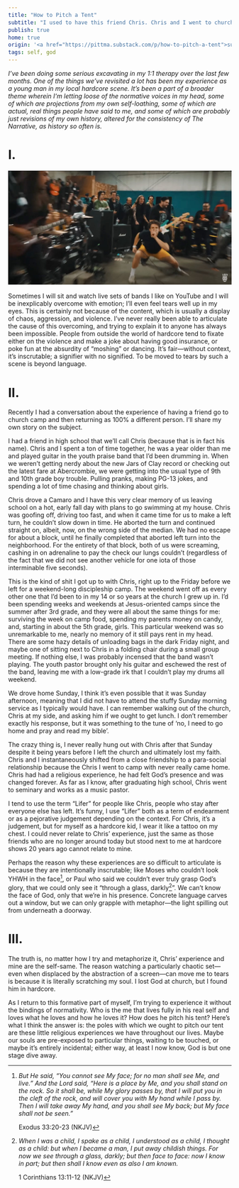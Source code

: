 ```yaml
---
title: "How to Pitch a Tent"
subtitle: "I used to have this friend Chris. Chris and I went to church camp together and he never came back."
publish: true
home: true
origin: '<a href="https://pittma.substack.com/p/how-to-pitch-a-tent">substack</a>'
tags: self, god
---
```


_I’ve been doing some serious excavating in my 1:1 therapy over the
last few months. One of the things we’ve revisited a lot has been my
experience as a young man in my local hardcore scene. It’s been a part
of a broader theme wherein I‘m letting loose of the normative voices
in my head, some of which are projections from my own self-loathing,
some of which are actual, real things people have said to me, and some
of which are probably just revisions of my own history, altered for
the consistency of The Narrative, as history so often is._

# I.

<img src="/images/drain.jpg">

Sometimes I will sit and watch live sets of bands I like on YouTube
and I will be inexplicably overcome with emotion; I’ll even feel tears
well up in my eyes. This is certainly not because of the content,
which is usually a display of chaos, aggression, and violence. I’ve
never really been able to articulate the cause of this overcoming, and
trying to explain it to anyone has always been impossible. People from
outside the world of hardcore tend to fixate either on the violence
and make a joke about having good insurance, or poke fun at the
absurdity of “moshing” or dancing. It’s fair—without context, it’s
inscrutable; a signifier with no signified. To be moved to tears by
such a scene is beyond language.

# II.

Recently I had a conversation about the experience of having a friend
go to church camp and then returning as 100% a different person. I’ll
share my own story on the subject.

I had a friend in high school that we’ll call Chris (because that is
in fact his name). Chris and I spent a ton of time together, he was a
year older than me and played guitar in the youth praise band that I’d
been drumming in. When we weren’t getting nerdy about the new Jars of
Clay record or checking out the latest fare at Abercrombie, we were
getting into the usual type of 9th and 10th grade boy trouble. Pulling
pranks, making PG-13 jokes, and spending a lot of time chasing and
thinking about girls.

Chris drove a Camaro and I have this very clear memory of us leaving
school on a hot, early fall day with plans to go swimming at my
house. Chris was goofing off, driving too fast, and when it came time
for us to make a left turn, he couldn’t slow down in time. He aborted
the turn and continued straight on, albeit, now, on the wrong side of
the median. We had no escape for about a block, until he finally
completed that aborted left turn into the neighborhood. For the
entirety of that block, both of us were screaming, cashing in on
adrenaline to pay the check our lungs couldn’t (regardless of the fact
that we did not see another vehicle for one iota of those interminable
five seconds).

This is the kind of shit I got up to with Chris, right up to the
Friday before we left for a weekend-long discipleship camp. The
weekend went off as every other one that I’d been to in my 14 or so
years at the church I grew up in. I’d been spending weeks and weekends
at Jesus-oriented camps since the summer after 3rd grade, and they
were all about the same things for me: surviving the week on camp
food, spending my parents money on candy, and, starting in about the
5th grade, girls. This particular weekend was so unremarkable to me,
nearly no memory of it still pays rent in my head. There are some hazy
details of unloading bags in the dark Friday night, and maybe one of
sitting next to Chris in a folding chair during a small group
meeting. If nothing else, I was probably incensed that the band wasn’t
playing. The youth pastor brought only his guitar and eschewed the
rest of the band, leaving me with a low-grade irk that I couldn’t play
my drums all weekend.

We drove home Sunday, I think it’s even possible that it was Sunday
afternoon, meaning that I did not have to attend the stuffy Sunday
morning service as I typically would have. I can remember walking out
of the church, Chris at my side, and asking him if we ought to get
lunch. I don’t remember exactly his response, but it was something to
the tune of ‘no, I need to go home and pray and read my bible’.

The crazy thing is, I never really hung out with Chris after that
Sunday despite it being years before I left the church and ultimately
lost my faith. Chris and I instantaneously shifted from a close
friendship to a para-social relationship because the Chris I went to
camp with never really came home. Chris had had a religious
experience, he had felt God’s presence and was changed forever. As far
as I know, after graduating high school, Chris went to seminary and
works as a music pastor.

I tend to use the term “Lifer” for people like Chris, people who stay
after everyone else has left. It’s funny, I use “Lifer” both as a term
of endearment or as a pejorative judgement depending on the
context. For Chris, it’s a judgement, but for myself as a hardcore
kid, I wear it like a tattoo on my chest. I could never relate to
Chris’ experience, just the same as those friends who are no longer
around today but stood next to me at hardcore shows 20 years ago
cannot relate to mine.

Perhaps the reason why these experiences are so difficult to
articulate is because they are intentionally inscrutable; like Moses
who couldn’t look YHWH in the face[^face], or Paul who said we couldn’t ever
truly grasp God’s glory, that we could only see it “through a glass,
darkly[^glass]”. We can’t know the face of God, only that we’re in his
presence. Concrete language carves out a window, but we can only
grapple with metaphor—the light spilling out from underneath a
doorway.

[^face]: _But He said, “You cannot see My face; for no man shall see
    Me, and live.” And the Lord said, “Here is a place by Me, and you
    shall stand on the rock. So it shall be, while My glory passes by,
    that I will put you in the cleft of the rock, and will cover you
    with My hand while I pass by. Then I will take away My hand, and
    you shall see My back; but My face shall not be seen.”_

    ‭‭Exodus‬ ‭33‬:‭20‬-‭23‬ ‭(NKJV‬)‬

[^glass]: _When I was a child, I spake as a child, I understood as a
    child, I thought as a child: but when I became a man, I put away
    childish things. For now we see through a glass, darkly; but then
    face to face: now I know in part; but then shall I know even as
    also I am known._

    1 Corinthians 13:11-12 (NKJV)

# III.

The truth is, no matter how I try and metaphorize it, Chris’
experience and mine are the self-same. The reason watching a
particularly chaotic set—even when displaced by the abstraction of a
screen—can move me to tears is because it is literally scratching my
soul. I lost God at church, but I found him in hardcore.

As I return to this formative part of myself, I’m trying to experience
it without the bindings of normativity. Who is the me that lives fully
in his real self and loves what he loves and how he loves it? How does
he pitch his tent? Here’s what I think the answer is: the poles with
which we ought to pitch our tent are these little religious
experiences we have throughout our lives. Maybe our souls are
pre-exposed to particular things, waiting to be touched, or maybe it’s
entirely incidental; either way, at least I now know, God is but one
stage dive away.
